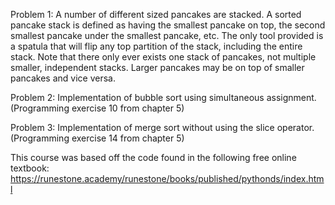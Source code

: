 Problem 1: A number of different sized pancakes are stacked. A sorted pancake stack is defined as having the smallest 
pancake on top, the second smallest pancake under the smallest pancake, etc. The only tool provided is a spatula that
will flip any top partition of the stack, including the entire stack. Note that there only ever exists one stack of pancakes, 
not multiple smaller, independent stacks. Larger pancakes may be on top of smaller pancakes and vice versa.

Problem 2: Implementation of bubble sort using simultaneous assignment. (Programming exercise 10 from chapter 5)

Problem 3: Implementation of merge sort without using the slice operator. (Programming exercise 14 from chapter 5)

This course was based off the code found in the following free online textbook:
https://runestone.academy/runestone/books/published/pythonds/index.html

